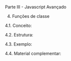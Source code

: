 Parte III - Javascript Avançado

4. Funções de classe

4.1. Conceito:

4.2. Estrutura:

4.3. Exemplo:

4.4. Material complementar:
